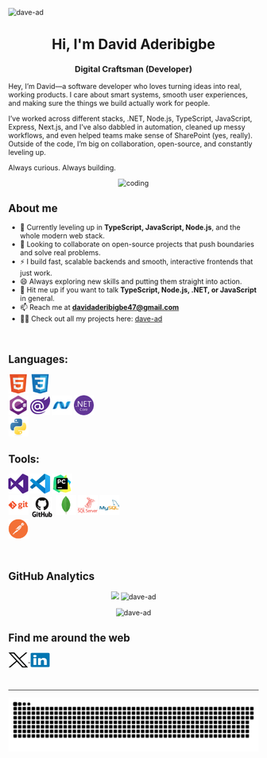 <p align="left">
	<img src="https://komarev.com/ghpvc/?username=dave-ad&label=Profile%20views&color=0e75b6&style=flat" alt="dave-ad" />
</p>

<h1 align="center">Hi, I'm David Aderibigbe</h1>
<h3 align="center">Digital Craftsman (Developer)</h3>
<P>
	Hey, I’m David—a software developer who loves turning ideas into real, working products.
I care about smart systems, smooth user experiences, and making sure the things we build actually work for people.

I’ve worked across different stacks, .NET, Node.js, TypeScript, JavaScript, Express, Next.js, and I've also dabbled in automation, cleaned up messy workflows, and even helped teams make sense of SharePoint (yes, really).
Outside of the code, I’m big on collaboration, open-source, and constantly leveling up.

Always curious. Always building.
</P>
<p align="center"> <img alt="coding" width="400" src="https://media.tenor.com/GfSX-u7VGM4AAAAC/coding.gif"> </p>

## **About me**

<!-- - 🔭 I’m currently working on **#30DaysOfPython**. -->
- 🌱 Currently leveling up in **TypeScript, JavaScript, Node.js**, and the whole modern web stack.
- 👯 Looking to collaborate on open-source projects that push boundaries and solve real problems.
- ⚡ I build fast, scalable backends and smooth, interactive frontends that just work.
- 😄 Always exploring new skills and putting them straight into action.
- 💬 Hit me up if you want to talk **TypeScript, Node.js, .NET, or JavaScript** in general.
- 📫 Reach me at **davidaderibigbe47@gmail.com**
- 👨‍💻 Check out all my projects here: [dave-ad](https://github.com/dave-ad)
<!-- - 💻 Passionate about crafting interactive, user-friendly websites. -->
<!-- - ⚡ Fun fact I also love to listen to music while coding. -->
</br>


<!-- Languages -->
## **Languages:**
<p align="left">
	<img src="https://github.com/devicons/devicon/blob/master/icons/html5/html5-original.svg" alt="html5" width="40" height="40"/>
	<img src="https://github.com/devicons/devicon/blob/master/icons/css3/css3-original.svg" alt="css3" width="40" height="40"/> 
	<br/>
	<img src="https://github.com/devicons/devicon/blob/master/icons/csharp/csharp-original.svg" alt="csharp" width="40" height="40"/>
	<img src="https://github.com/devicons/devicon/blob/master/icons/blazor/blazor-original.svg" alt="css3" width="40" height="40"/>
	<img src="https://github.com/devicons/devicon/blob/master/icons/dot-net/dot-net-original.svg" alt="css3" width="40" height="40"/>
	<img src="https://github.com/devicons/devicon/blob/master/icons/dotnetcore/dotnetcore-original.svg" alt="css3" width="40" height="40"/> 
	<br/>
	<img src="https://github.com/devicons/devicon/blob/master/icons/python/python-original.svg" alt="python" width="40" height="40"/>
	<!-- <img src="https://cdn.worldvectorlogo.com/logos/django.svg" alt="django" width="40" height="40"/> -->
	<!-- <img src="https://www.vectorlogo.zone/logos/pocoo_flask/pocoo_flask-icon.svg" alt="flask" width="40" height="40"/> -->
</p>
  
<!-- Tools -->
## **Tools:**
<p align="left">
	<img src="https://github.com/devicons/devicon/blob/master/icons/visualstudio/visualstudio-plain.svg" alt="Visual Studio" width="40" height="40"/>
	<img src="https://github.com/devicons/devicon/blob/master/icons/vscode/vscode-original.svg" alt="Visual Studio Code" width="40" height="40"/>
	<img src="https://github.com/devicons/devicon/blob/master/icons/pycharm/pycharm-original.svg" alt="jetbrains_pycharm" width="40" height="40">
	<br/>
  	<img src="https://github.com/devicons/devicon/blob/master/icons/git/git-plain-wordmark.svg" alt="git" width="40" height="40"/>
	<img src="https://github.com/devicons/devicon/blob/master/icons/github/github-original-wordmark.svg" alt="github" width="40" height="40" style="vertical-align:top; margin:4px"></a>
	<img src="https://github.com/devicons/devicon/blob/master/icons/mongodb/mongodb-original.svg" alt="mongodb" width="40" height="40"/>
	<img src="https://github.com/devicons/devicon/blob/master/icons/microsoftsqlserver/microsoftsqlserver-plain-wordmark.svg" alt="mssql" width="40" height="40"/>
	<img src="https://github.com/devicons/devicon/blob/master/icons/mysql/mysql-original-wordmark.svg" alt="mysql" width="40" height="40"/>
 	<br/>
  	<img src="https://github.com/devicons/devicon/blob/master/icons/postman/postman-original.svg" alt="postman" width="40" height="40"/>
</p>
<br/>

<!--Google analytics-->
## **GitHub Analytics**
 <p align="center">
	<img height="156em" src="https://github-readme-stats.vercel.app/api?username=dave-ad&show_icons=true&locale=en&theme=dark&include_all_commits=true&count_private=true" />
	<img height="156em" src="https://github-readme-stats.vercel.app/api/top-langs?username=dave-ad&show_icons=true&locale=en&layout=compact&langs_count=8&theme=dark" alt="dave-ad" />
 </p>
<p align="center">
	<img height="160em" align="center" src="https://github-readme-streak-stats.herokuapp.com/?user=dave-ad&theme=dark&hide_border=false" alt="dave-ad" /></p>
</p>

<!-- Connect with me -->
## **Find me around the web** ️
<p align="left">
	<a href="https://twitter.com/_dave_ad" target="blank">
		<img align="center" src="https://github.com/devicons/devicon/blob/master/icons/twitter/twitter-original.svg" alt="Twitter" height="30" width="40" />
	</a>
	<a href="www.linkedin.com/in/aderibigbedavid" target="blank">
		<img align="center" src="https://github.com/devicons/devicon/blob/master/icons/linkedin/linkedin-original.svg" alt="LinkedIn" height="30" width="40" />
	</a>
</p>

<!-- Github Trophy -->
<!-- <p align="left">
	<a href="https://github.com/ryo-ma/github-profile-trophy"><img src="https://github-profile-trophy.vercel.app/?username=dave-ad" alt="dave-ad" /></a> 
</p> -->

<br/>
<hr/>

<p align="center">
<picture>
  <source media="(prefers-color-scheme: dark)" srcset="https://raw.githubusercontent.com/abhishek-00/Abhishek-00/output/github-contribution-grid-snake-dark.svg">
  <source media="(prefers-color-scheme: light)" srcset="https://raw.githubusercontent.com/Abhishek-00/Abhishek-00/output/github-contribution-grid-snake.svg">
 
 <img alt="github contribution grid snake animation" src="https://raw.githubusercontent.com/abhishek-00/Abhishek-00/output/github-contribution-grid-snake-dark.svg">
</picture>
</p>
